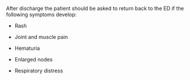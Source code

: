 After discharge the patient should be asked to return back to the ED if the following symptoms develop:

- Rash

- Joint and muscle pain

- Hematuria

- Enlarged nodes

- Respiratory distress